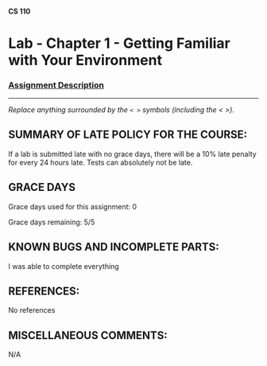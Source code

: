 #### CS 110
# Lab - Chapter 1 - Getting Familiar with Your Environment

### [Assignment Description](https://docs.google.com/document/d/1j0CNd4KglkOGcRWAJZoJ__PEirOluNjHWm0NtmvEVRo/edit?usp=sharing)

***

_Replace anything surrounded by the `< >` symbols (including the < >)._

## SUMMARY OF LATE POLICY FOR THE COURSE:
 If a lab is submitted late with no grace days, there will be a 10% late penalty for every 24 hours late.  Tests can absolutely not be late.

## GRACE DAYS
Grace days used for this assignment: 0

Grace days remaining: 5/5

## KNOWN BUGS AND INCOMPLETE PARTS:
I was able to complete everything 

## REFERENCES:
 No references 

## MISCELLANEOUS COMMENTS:
 N/A
